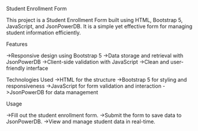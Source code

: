 Student Enrollment Form

This project is a Student Enrollment Form built using HTML, Bootstrap 5, JavaScript, and JsonPowerDB. It is a simple yet effective form for managing student information efficiently.

Features

->Responsive design using Bootstrap 5
->Data storage and retrieval with JsonPowerDB
->Client-side validation with JavaScript
->Clean and user-friendly interface

Technologies Used
->HTML for the structure
->Bootstrap 5 for styling and responsiveness
->JavaScript for form validation and interaction
->JsonPowerDB for data management

Usage

->Fill out the student enrollment form.
->Submit the form to save data to JsonPowerDB.
->View and manage student data in real-time.
